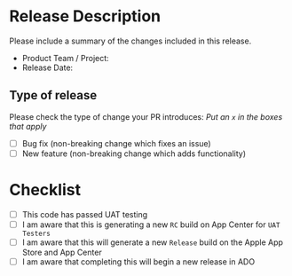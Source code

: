 # Release Description

Please include a summary of the changes included in this release.

- Product Team / Project:
- Release Date:

## Type of release

Please check the type of change your PR introduces:
_Put an `x` in the boxes that apply_
- [ ] Bug fix (non-breaking change which fixes an issue)
- [ ] New feature (non-breaking change which adds functionality)

# Checklist

- [ ] This code has passed UAT testing
- [ ] I am aware that this is generating a new `RC` build on App Center for `UAT Testers`
- [ ] I am aware that this will generate a new `Release` build on the Apple App Store and App Center
- [ ] I am aware that completing this will begin a new release in ADO
